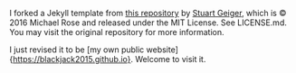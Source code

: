 I forked a Jekyll template from [this repository](https://github.com/academicpages/academicpages.github.io) by [Stuart Geiger](https://github.com/staeiou), which is © 2016 Michael Rose and released under the MIT License. See LICENSE.md. You may visit the original repository for more information. 

I just revised it to be [my own public website]{https://blackjack2015.github.io}. Welcome to visit it.


